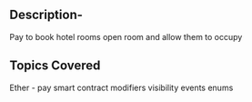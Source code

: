 ## Description-
Pay to book hotel rooms
open room and allow them to occupy

## Topics Covered

Ether - pay smart contract
modifiers
visibility
events
enums